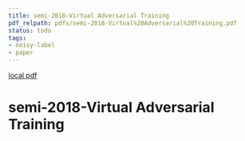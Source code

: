 ```yaml
---
title: semi-2018-Virtual Adversarial Training
pdf_relpath: pdfs/semi-2018-Virtual%20Adversarial%20Training.pdf
status: todo
tags:
- noisy-label
- paper
---
```


[local pdf](../../../pdfs/semi-2018-Virtual%20Adversarial%20Training.pdf)

# semi-2018-Virtual Adversarial Training
